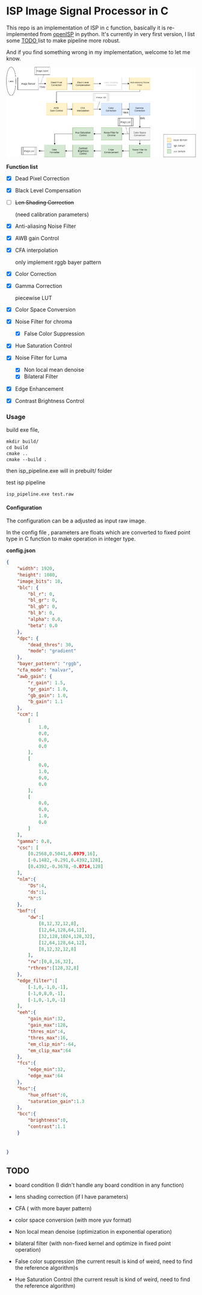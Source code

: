 # ISP Image Signal Processor in C

This repo is an implementation of ISP in c function, basically it is re-implemented from [openISP](https://github.com/cruxopen/openISP) in python.  It's currently in very first version, I list some [TODO ](#TODO)list to make pipeline more robust.

And if you find  something wrong in my implementation, welcome to let me know.


![](image/isp_pipeline.png)

**Function list**

- [x] Dead Pixel Correction

- [x] Black Level Compensation

- [ ] ~~Len Shading Correction~~

  (need calibration parameters)

- [x] Anti-aliasing Noise Filter

- [x] AWB gain Control

- [x] CFA interpolation

  only implement rggb bayer pattern

- [x] Color Correction

- [x] Gamma Correction 

  piecewise LUT

- [x] Color Space Conversion

- [x] Noise Filter for chroma

  - [x] False Color Suppression

- [x] Hue Saturation Control

- [x] Noise Filter for Luma

  - [x] Non local mean denoise
  - [x] Bilateral Filter

- [x] Edge Enhancement

- [x] Contrast Brightness Control

### Usage

build exe file, 

```
mkdir build/
cd build 
cmake ..
cmake --build .
```

then isp_pipeline.exe will in prebuilt/ folder

test isp pipeline

```shell
isp_pipeline.exe test.raw
```

#### Configuration

The configuration can be a adjusted as input raw image.

 In the config file , parameters are floats which are converted to fixed point type in C function to make operation in integer type.

**config.json**

```json
{
    "width": 1920,
    "height": 1080,
    "image_bits": 10,
    "blc": {
        "bl_r": 0,
        "bl_gr": 0,
        "bl_gb": 0,
        "bl_b": 0,
        "alpha": 0.0,
        "beta": 0.0
    },
    "dpc": {
        "dead_thres": 30,
        "mode": "gradient"
    },
    "bayer_pattern": "rggb",
    "cfa_mode": "malvar",
    "awb_gain": {
        "r_gain": 1.5,
        "gr_gain": 1.0,
        "gb_gain": 1.0,
        "b_gain": 1.1
    },
    "ccm": [
        [
            1.0,
            0.0,
            0.0,
            0.0
        ],
        [
            0.0,
            1.0,
            0.0,
            0.0
        ],
        [
            0.0,
            0.0,
            1.0,
            0.0
        ]
    ],
    "gamma": 0.8,
    "csc": [
        [0.2568,0.5041,0.0979,16],
        [-0.1482,-0.291,0.4392,128],
        [0.4392,-0.3678,-0.0714,128]
    ],
    "nlm":{
        "Ds":4,
        "ds":1,
        "h":5
    },
    "bnf":{
        "dw":[
            [8,12,32,12,8],
            [12,64,128,64,12],
            [32,128,1024,128,32],
            [12,64,128,64,12],
            [8,12,32,12,8]
        ],
        "rw":[0,8,16,32],
        "rthres":[128,32,8]
    },
    "edge_filter":[
        [-1,0,-1,0,-1],
        [-1,0,8,0,-1],
        [-1,0,-1,0,-1]
    ],
    "eeh":{
        "gain_min":32,
        "gain_max":128,
        "thres_min":4,
        "thres_max":16,
        "em_clip_min":-64,
        "em_clip_max":64
    },
    "fcs":{
        "edge_min":32,
        "edge_max":64
    },
    "hsc":{
        "hue_offset":0,
        "saturation_gain":1.3 
    },
    "bcc":{
        "brightness":0,
        "contrast":1.1
    }


}

```



## TODO

- board condition (I didn't handle any board condition in any function)

- lens shading correction (if I have parameters)

- CFA  ( with more bayer pattern)

- color space conversion (with more yuv format)

- Non local mean denoise (optimization in exponential operation)

- bilateral filter (with non-fixed kernel and optimize in fixed point operation)

- False color suppression (the current result is kind of weird, need to find the reference algorithm)s

- Hue Saturation Control (the current result is kind of weird, need to find the reference algorithm)

  

  
